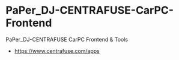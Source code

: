 # PaPer_DJ-CENTRAFUSE-CarPC-Frontend
PaPer_DJ-CENTRAFUSE CarPC Frontend & Tools

* https://www.centrafuse.com/apps



